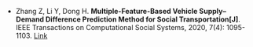 * Zhang Z, Li Y, Dong H. <b>Multiple-Feature-Based Vehicle Supply–Demand Difference Prediction Method for Social Transportation[J]</b>. IEEE Transactions on Computational Social Systems, 2020, 7(4): 1095-1103. [Link](https://ieeexplore.ieee.org/abstract/document/9132671/)
